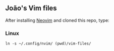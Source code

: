 ## João's Vim files

After installing [Neovim](https://neovim.io/) and cloned this repo, type:

### Linux
```shell
ln -s ~/.config/nvim/ (pwd)/vim-files/ 
```
